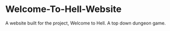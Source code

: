 # Welcome-To-Hell-Website
A website built for the project, Welcome to Hell. A top down dungeon game.
